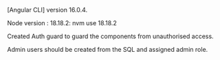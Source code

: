 [Angular CLI] version 16.0.4.

Node version : 18.18.2:
    nvm use 18.18.2

Created Auth guard to guard the components from unauthorised access.

Admin users should be created from the SQL and assigned admin role.

